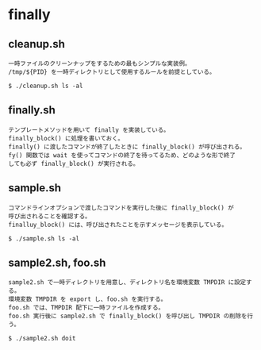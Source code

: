 # finally
## cleanup.sh
    一時ファイルのクリーンナップをするための最もシンプルな実装例。
    /tmp/${PID} を一時ディレクトリとして使用するルールを前提としている。

	$ ./cleanup.sh ls -al

## finally.sh
    テンプレートメソッドを用いて finally を実装している。
    finally_block() に処理を書いておく。
    finally() に渡したコマンドが終了したときに finally_block() が呼び出される。
    fy() 関数では wait を使ってコマンドの終了を待ってるため、どのような形で終了
    しても必ず finally_block() が実行される。

## sample.sh
    コマンドラインオプションで渡したコマンドを実行した後に finally_block() が
    呼び出されることを確認する。
    finalluy_block() には、呼び出されたことを示すメッセージを表示している。

	$ ./sample.sh ls -al
    
## sample2.sh, foo.sh
    sample2.sh で一時ディレクトリを用意し、ディレクトリ名を環境変数 TMPDIR に設定する。
    環境変数 TMPDIR を export し、foo.sh を実行する。
    foo.sh では、TMPDIR 配下に一時ファイルを作成する。
    foo.sh 実行後に sample2.sh で finally_block() を呼び出し TMPDIR の削除を行う。

	$ ./sample2.sh doit
